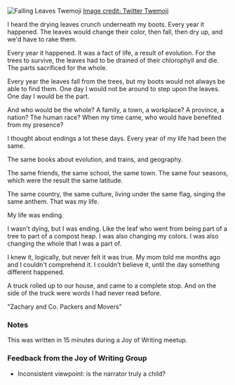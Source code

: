 ![Falling Leaves Twemoji](/j-autumn/attachments/thumbnail.svg) [Image credit: Twitter Twemoji](class:credit)

I heard the drying leaves crunch underneath my boots. Every year it happened. The leaves would change their color, then fall, then dry up, and we'd have to rake them.

Every year it happened. It was a fact of life, a result of evolution. For the trees to survive, the leaves had to be drained of their chlorophyll and die. The parts sacrificed for the whole.

Every year the leaves fall from the trees, but my boots would not always be able to find them. One day I would not be around to step upon the leaves. One day I would be the part.

And who would be the whole? A family, a town, a workplace? A province, a nation? The human race? When my time came, who would have benefited from my presence?

I thought about endings a lot these days. Every year of my life had been the same.

The same books about evolution, and trains, and geography.

The same friends, the same school, the same town. The same four seasons, which were the result the same latitude.

The same country, the same culture, living under the same flag, singing the same anthem. That was my life.

My life was ending.

I wasn't dying, but I was ending. Like the leaf who went from being part of a tree to part of a compost heap. I was also changing my colors. I was also changing the whole that I was a part of.

I knew it, logically, but never felt it was true. My mom told me months ago and I couldn't comprehend it. I couldn't believe it, until the day something different happened.

A truck rolled up to our house, and came to a complete stop. And on the side of the truck were words I had never read before.

"Zachary and Co. Packers and Movers"

### Notes

This was written in 15 minutes during a Joy of Writing meetup.

### Feedback from the Joy of Writing Group

- Inconsistent viewpoint: is the narrator truly a child?